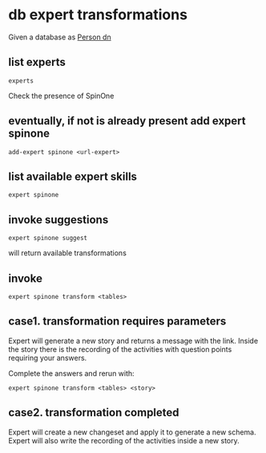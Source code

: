 # db expert transformations

Given a database as [Person dn](use/db.md)

## list experts

    experts 
    
Check the presence of SpinOne

## eventually, if not is already present add expert spinone

    add-expert spinone <url-expert>

## list available expert skills

    expert spinone

## invoke suggestions

    expert spinone suggest
    
will return available transformations
    
## invoke

    expert spinone transform <tables>

## case1. transformation requires parameters

Expert will generate a new story and returns a message with the link.
Inside the story there is the recording of the activities with question points requiring your answers.

Complete the answers and rerun with:

    expert spinone transform <tables> <story>

## case2. transformation completed

Expert will create a new changeset and apply it to generate a new schema.
Expert will also write the recording of the activities inside a new story.
